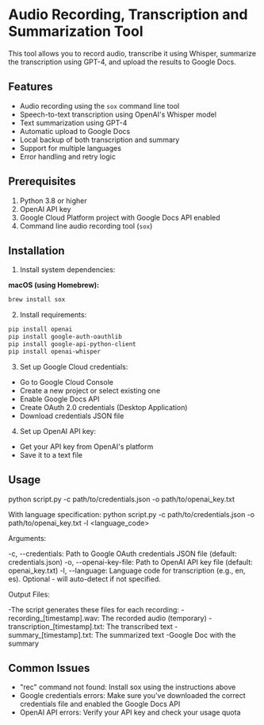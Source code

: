 # Audio Recording, Transcription and Summarization Tool

This tool allows you to record audio, transcribe it using Whisper, summarize the transcription using GPT-4, and upload the results to Google Docs.

## Features

- Audio recording using the `sox` command line tool
- Speech-to-text transcription using OpenAI's Whisper model
- Text summarization using GPT-4
- Automatic upload to Google Docs
- Local backup of both transcription and summary
- Support for multiple languages
- Error handling and retry logic

## Prerequisites

1. Python 3.8 or higher
2. OpenAI API key
3. Google Cloud Platform project with Google Docs API enabled
4. Command line audio recording tool (`sox`)

## Installation

1. Install system dependencies:

  **macOS (using Homebrew):**
  ```bash
  brew install sox
  ```

2. Install requirements:
```bash
pip install openai
pip install google-auth-oauthlib
pip install google-api-python-client
pip install openai-whisper
```

3. Set up Google Cloud credentials:
- Go to Google Cloud Console
- Create a new project or select existing one
- Enable Google Docs API
- Create OAuth 2.0 credentials (Desktop Application)
- Download credentials JSON file

4. Set up OpenAI API key:
- Get your API key from OpenAI's platform
- Save it to a text file

## Usage

python script.py -c path/to/credentials.json -o path/to/openai_key.txt

With language specification:
python script.py -c path/to/credentials.json -o path/to/openai_key.txt -l <language_code>

Arguments:

-c, --credentials: Path to Google OAuth credentials JSON file (default: credentials.json)
-o, --openai-key-file: Path to OpenAI API key file (default: openai_key.txt)
-l, --language: Language code for transcription (e.g., en, es). Optional - will auto-detect if not specified.


Output Files:

-The script generates these files for each recording:
-recording_[timestamp].wav: The recorded audio (temporary)
-transcription_[timestamp].txt: The transcribed text
-summary_[timestamp].txt: The summarized text
-Google Doc with the summary

## Common Issues

- "rec" command not found: Install sox using the instructions above
- Google credentials errors: Make sure you've downloaded the correct credentials file and enabled the Google Docs API
- OpenAI API errors: Verify your API key and check your usage quota
